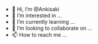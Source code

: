 - 👋 Hi, I’m @Ankisaki
- 👀 I’m interested in ...
- 🌱 I’m currently learning ...
- 💞️ I’m looking to collaborate on ...
- 📫 How to reach me ...

<!---
Ankisaki/Ankisaki is a ✨ special ✨ repository because its `README.md` (this file) appears on your GitHub profile.
You can click the Preview link to take a look at your changes.
--->
